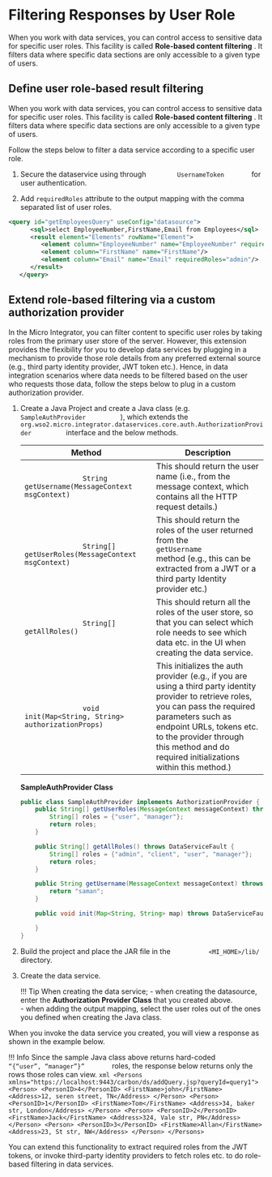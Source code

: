 # Filtering Responses by User Role

When you work with data services, you can control access to sensitive
data for specific user roles. This facility is called **Role-based
content filtering** . It filters data where specific data sections are
only accessible to a given type of users.

## Define user role-based result filtering

When you work with data services, you can control access to sensitive
data for specific user roles. This facility is called **Role-based
content filtering** . It filters data where specific data sections are
only accessible to a given type of users.  

Follow the steps below to filter a data service according to a specific
user role.

1. Secure the dataservice using through `         UsernameToken        ` for user authentication.

2. Add `requiredRoles` attribute to the output mapping with the comma separated list of user roles.

```xml
<query id="getEmployeesQuery" useConfig="datasource">
      <sql>select EmployeeNumber,FirstName,Email from Employees</sql>
      <result element="Elements" rowName="Element">
         <element column="EmployeeNumber" name="EmployeeNumber" requiredRoles="admin, role1" xsdType="string"/>
         <element column="FirstName" name="FirstName"/>
         <element column="Email" name="Email" requiredRoles="admin"/>
      </result>
   </query>
``` 

## Extend role-based filtering via a custom authorization provider

In the Micro Integrator, you can filter content to specific user roles by taking roles from
the primary user store of the server. However, this extension provides
the flexibility for you to develop data services by plugging in a
mechanism to provide those role details from any preferred external
source (e.g., third party identity provider, JWT token etc.). Hence, in
data integration scenarios where data needs to be filtered based on the
user who requests those data, follow the steps below to plug in a custom
authorization provider.

1.  Create a Java Project and create a Java class (e.g.
    `           SampleAuthProvider          ` ), which extends the
    `           org.wso2.micro.integrator.dataservices.core.auth.AuthorizationProvider          `
    interface and the below methods.

    | Method                                                                           | Description                                                                                                                                                                                                                                                                    |
    |----------------------------------------------------------------------------------|--------------------------------------------------------------------------------------------------------------------------------------------------------------------------------------------------------------------------------------------------------------------------------|
    | `               String getUsername(MessageContext msgContext)              `     | This should return the user name (i.e., from the message context, which contains all the HTTP request details.)                                                                                                                                                                |
    | `               String[] getUserRoles(MessageContext msgContext)              `  | This should return the roles of the user returned from the `               getUsername              ` method (e.g., this can be extracted from a JWT or a third party Identity provider etc.)                                                                                  |
    | `               String[] getAllRoles()              `                            | This should return all the roles of the user store, so that you can select which role needs to see which data etc. in the UI when creating the data service.                                                                                                                   |
    | `               void init(Map<String, String> authorizationProps)              ` | This initializes the auth provider (e.g., if you are using a third party identity provider to retrieve roles, you can pass the required parameters such as endpoint URLs, tokens etc. to the provider through this method and do required initializations within this method.) |

    **SampleAuthProvider Class**

    ```java
    public class SampleAuthProvider implements AuthorizationProvider {
        public String[] getUserRoles(MessageContext messageContext) throws DataServiceFault {
            String[] roles = {"user", "manager"};
            return roles;
        }    

        public String[] getAllRoles() throws DataServiceFault {
            String[] roles = {"admin", "client", "user", "manager"};
            return roles;
        }

        public String getUsername(MessageContext messageContext) throws DataServiceFault {
            return "saman";
        }

        public void init(Map<String, String> map) throws DataServiceFault {

        }
    }
    ```

2.  Build the project and place the JAR file in the
    `           <MI_HOME>/lib/          ` directory.

3.  Create the data service.

    !!! Tip
        When creating the data service;
        -   when creating the datasource, enter the **Authorization Provider
            Class** that you created above.     
        -   when adding the output mapping, select the user roles out of the
            ones you defined when creating the Java class.   

When you invoke the data service you created, you will view a response
as shown in the example below.

!!! Info
    Since the sample Java class above returns hard-coded `         “{“user”, “manager”}”        ` roles, the response below returns only the rows those roles can view.
    ```xml
    <Persons xmlns="https://localhost:9443/carbon/ds/addQuery.jsp?queryId=query1">
       <Person>
          <PersonID>4</PersonID>
          <FirstName>john</FirstName>
          <Address>12, seren street, TN</Address>
       </Person>
       <Person>
          <PersonID>1</PersonID>
          <FirstName>Tom</FirstName>
          <Address>34, baker str, London</Address>
       </Person>
       <Person>
          <PersonID>2</PersonID>
          <FirstName>Jack</FirstName>
          <Address>324, Vale str, PN</Address>
       </Person>
       <Person>
          <PersonID>3</PersonID>
          <FirstName>Allan</FirstName>
          <Address>23, St str, NW</Address>
       </Person>
    </Persons>
    ```

You can extend this functionality to extract required roles from the JWT
tokens, or invoke third-party identity providers to fetch roles etc. to
do role-based filtering in data services.
